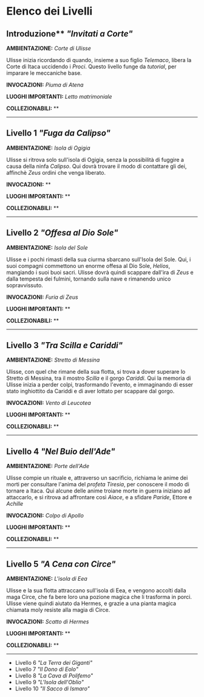 # Elenco dei Livelli

## Introduzione** *"Invitati a Corte"*

**AMBIENTAZIONE:** *Corte di Ulisse*


Ulisse inizia ricordando di quando, insieme a suo figlio *Telemaco*, libera la Corte di Itaca uccidendo i *Proci*. Questo livello funge da *tutorial*, per imparare le meccaniche base.

**INVOCAZIONI:** *Piuma di Atena*

**LUOGHI IMPORTANTI:** *Letto matrimoniale*

**COLLEZIONABILI:** **

---------------------------------------------------------------

## Livello 1 *"Fuga da Calipso"*

**AMBIENTAZIONE:** *Isola di Ogigia*


Ulisse si ritrova solo sull'isola di Ogigia, senza la possibilità di fuggire a causa della ninfa *Calipso*. Qui dovrà trovare il modo di contattare gli dei, affinchè *Zeus* ordini che venga liberato.

**INVOCAZIONI:** **

**LUOGHI IMPORTANTI:** **

**COLLEZIONABILI:** **


---------------------------------------------------------------

## Livello 2 *"Offesa al Dio Sole"*

**AMBIENTAZIONE:** *Isola del Sole*


Ulisse e i pochi rimasti della sua ciurma sbarcano sull'Isola del Sole. Qui, i suoi compagni commettono un enorme offesa al Dio Sole, *Helios*, mangiando i suoi buoi sacri. Ulisse dovrà quindi scappare dall'ira di *Zeus* e dalla tempesta dei fulmini, tornando sulla nave e rimanendo unico sopravvissuto.

**INVOCAZIONI:** *Furia di Zeus*

**LUOGHI IMPORTANTI:** **

**COLLEZIONABILI:** **

---------------------------------------------------------------

## Livello 3 *"Tra Scilla e Cariddi"*

**AMBIENTAZIONE:** *Stretto di Messina*


Ulisse, con quel che rimane della sua flotta, si trova a dover superare lo Stretto di Messina, tra il mostro *Scilla* e il gorgo *Cariddi*. Qui la memoria di Ulisse inizia a perder colpi, trasformando l'evento, e immaginando di esser stato inghiottito da Cariddi e di aver lottato per scappare dal gorgo.

**INVOCAZIONI:** *Vento di Leucotea*

**LUOGHI IMPORTANTI:** **

**COLLEZIONABILI:** **


---------------------------------------------------------------

## Livello 4 *"Nel Buio dell'Ade"*

**AMBIENTAZIONE:** *Porte dell'Ade*


Ulisse compie un rituale e, attraverso un sacrificio, richiama le anime dei morti per consultare l'anima del *profeta Tiresia*, per conoscere il modo di tornare a Itaca. Qui alcune delle anime troiane morte in guerra iniziano ad attaccarlo, e si ritrova ad affrontare così *Aiace*, e a sfidare *Paride*, Ettore e *Achille*

**INVOCAZIONI:** *Colpo di Apollo*

**LUOGHI IMPORTANTI:** **

**COLLEZIONABILI:** **


---------------------------------------------------------------

## Livello 5 *"A Cena con Circe"*

**AMBIENTAZIONE:** *L'isola di Eea*


Ulisse e la sua flotta attraccano sull'isola di Eea, e vengono accolti dalla maga Circe, che fa bere loro una pozione magica che li trasforma in porci. Ulisse viene quindi aiutato da Hermes, e grazie a una pianta magica chiamata moly resiste alla magia di Circe.

**INVOCAZIONI:** *Scatto di Hermes*

**LUOGHI IMPORTANTI:** **

**COLLEZIONABILI:** **


---------------------------------------------------------------

- Livello 6 *"La Terra dei Giganti"*
- Livello 7 *"Il Dono di Eolo"*
- Livello 8 *"La Cava di Polifemo"*
- Livello 9 *"L'Isola dell'Oblio"*
- Livello 10 *"Il Sacco di Ismaro"*
